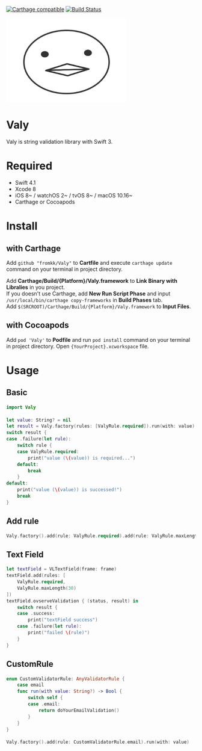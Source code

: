 
[![Carthage compatible](https://img.shields.io/badge/Carthage-compatible-4BC51D.svg?style=flat)](https://github.com/Carthage/Carthage)
[![Build Status](https://travis-ci.org/fromkk/Valy.svg?branch=master)](https://travis-ci.org/fromkk/Valy)

<img src="valy.png" width="320" height="auto" />

# Valy

Valy is string validation library with Swift 3.

# Required

- Swift 4.1
- Xcode 8
- iOS 8~ / watchOS 2~ / tvOS 8~ / macOS 10.16~
- Carthage or Cocoapods

# Install

## with Carthage

Add `github "fromkk/Valy"` to **Cartfile** and execute `carthage update` command on your terminal in project directory.  

Add **Carthage/Build/{Platform}/Valy.framework** to **Link Binary with Libralies** in you project.  
If you doesn't use Carthage, add **New Run Script Phase** and input `/usr/local/bin/carthage copy-frameworks` in **Build Phases** tab.  
Add `$(SRCROOT)/Carthage/Build/{Platform}/Valy.framework` to **Input Files**.

## with Cocoapods

Add `pod 'Valy'` to **Podfile** and run `pod install` command on your terminal in project directory.
Open `{YourProject}.xcworkspace` file.

# Usage

## Basic

```swift
import Valy

let value: String? = nil
let result = Valy.factory(rules: [ValyRule.required]).run(with: value)
switch result {
case .failure(let rule):
    switch rule {
    case ValyRule.required:
        print("value (\(value)) is required...")
    default:
        break
    }
default:
    print("value (\(value)) is successed!")
    break
}
```

## Add rule

```swift
Valy.factory().add(rule: ValyRule.required).add(rule: ValyRule.maxLength(10)).run(with: value)
```

## Text Field

```swift
let textField = VLTextField(frame: frame)
textField.add(rules: [
    ValyRule.required,
    ValyRule.maxLength(30)
])
textField.ovserveValidation { (status, result) in
    switch result {
    case .success:
        print("textField success")
    case .failure(let rule):
        print("failed \(rule)")
    }
}
```

## CustomRule

```swift
enum CustomValidatorRule: AnyValidatorRule {
    case email
    func run(with value: String?) -> Bool {
        switch self {
        case .email:
            return doYourEmailValidation()
        }
    }
}

Valy.factory().add(rule: CustomValidatorRule.email).run(with: value)
```
